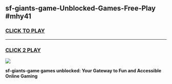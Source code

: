 
## sf-giants-game-Unblocked-Games-Free-Play #mhy41
<h3>
<a href="https://us.freeplayer.one?title=sf-giants-game&ref=9M">CLICK TO PLAY</a></h3>
<hr>

<h3>
<a href="https://us.freeplayer.one?title=sf-giants-game&ref=9M">CLICK 2 PLAY</a>
  
</h3>

<a href="https://us.freeplayer.one?title=sf-giants-game&ref=9M"><img src="https://clearcache.store/games.png"></a>


**sf-giants-game games unblocked: Your Gateway to Fun and Accessible Online Gaming**
